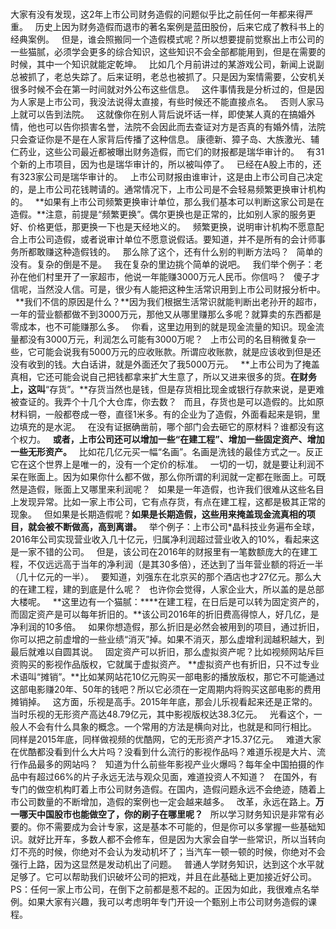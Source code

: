    
大家有没有发现，这2年上市公司财务造假的问题似乎比之前任何一年都来得严重。
 
历史上因为财务造假而退市的著名案例是蓝田股份，后来它成了教科书上的经典案例。
 
但是，谁会照搬同一个造假模式呢？所以想要提前觉察出上市公司的一些猫腻，必须学会更多的综合知识，这些知识不会全部都能用到，但是在需要的时候，其中一个知识就能定乾坤。
 
比如几个月前讲过的某游戏公司，新闻上说副总被抓了，老总失踪了。后来证明，老总也被抓了。只是因为案情需要，公安机关很多时候不会在第一时间就对外公布这些信息。
 
这件事情我是分析过的，但是因为人家是上市公司，我没法说得太直接，有些时候还不能直接点名。
 
否则人家马上就可以告到法院。
 
这就像你在别人背后说坏话一样，即使某人真的在搞婚外情，他也可以告你损害名誉，法院不会因此而去查证对方是否真的有婚外情，法院只会查证你是不是在人家背后传播了这种信息。
康德新、獐子岛、大族激光、辅仁药业，这些公司最近都被曝出财务造假，而它们的财报都是瑞华审计的。
 
有31个新的上市项目，因为也是瑞华审计的，所以被叫停了。
 
已经在A股上市的，还有323家公司是瑞华审计的。
 
上市公司财报由谁审计，这是由上市公司自己决定的，是上市公司花钱聘请的。通常情况下，上市公司是不会轻易频繁更换审计机构的。
 
**如果有上市公司频繁更换审计单位，那么我们基本可以判断这家公司是在造假。**注意，前提是“频繁更换”。偶尔更换也是正常的，比如别人家的服务更好、价格更低，那更换一下也是天经地义的。
 
频繁更换，说明审计机构不愿意配合上市公司造假，或者说审计单位不愿意说假话。要知道，并不是所有的会计师事务所都敢赚这种造假钱的。
 
那么除了这个，还有什么别的判断方法吗？
 
简单的没有。复杂的倒是不是。
 
我在复杂的里边挑个简单的说吧。
 
我们举个例子：老孙在他们村里开了一家超市，他说一年能赚3000万元人民币。你信吗？
 
傻子才信呢，当然没人信。可是，很少有人能把这种生活常识用到上市公司财报分析中。
 
**我们不信的原因是什么？**因为我们根据生活常识就能判断出老孙开的超市，一年的营业额都做不到3000万元，那他又从哪里赚那么多呢？就算卖的东西都是零成本，也不可能赚那么多。
 
你看，这里边用到的就是现金流量的知识。现金流量都没有3000万元，利润怎么可能有3000万呢？
 
上市公司的名目稍微复杂一些，它可能会说我有5000万元的应收账款。所谓应收账款，就是应该收到但是还没有收到的钱。大白话讲，就是外面还欠了我5000万元。
 
**上市公司为了掩盖真相，它还可能会说自己把钱都拿来扩大生意了，所以又进来很多的货。****在财务上，这叫****“存货”。**存货当然也是钱，但是存货相比现金或银行存款来说，是更难被查证的。我弄个十几个大仓库，你去数？
 
而且，存货也是可以造假的。比如原材料铜，一般都卷成一卷，直径1米多。有的企业为了造假，外面看起来是铜，里边填充的是水泥。
 
在没有证据确凿前，哪个部门会去砸它的原材料？谁都没有这个权力。
 
**或者，上市公司还可以增加一些“在建工程”、增加一些固定资产、增加一些无形资产。**
 
比如花几亿元买一幅“名画”。名画是洗钱的最佳方式之一。反正它在这个世界上是唯一的，没有一个定价的标准。
 
一切的一切，就是要让利润不呆在账面上。因为如果你什么都不做，那么你所谓的利润就一定都在账面上。可既然是造假，账面上又哪里来利润呢？
 
如果是一年造假，也许我们很难从这些名目上发现异常。比如一家上市公司，它有点存货，有点在建工程，这都是极其正常的现象。
 
但如果是长期造假呢？**如果是长期造假，这些用来掩盖现金流真相的项目，就会被不断做高，高到离谱。**
 
举个例子：上市公司\*晶科技业务遍布全球，2016年公司实现营业收入几十亿元，归属净利润超过营业收入的10%，看起来这是一家不错的公司。
 
但是，该公司在2016年的财报里有一笔数额庞大的在建工程，不仅远远高于当年的净利润（是其30多倍），还达到了当年营业额的将近一半（几十亿元的一半）。
 
要知道，刘强东在北京买的那个酒店也才27亿元。那么大的在建工程，建的到底是什么呢？
 
也许你会觉得，人家企业大，所以盖的是总部大楼呢。
 
**这里边有一个猫腻：****在建工程，在日后是可以转为固定资产的，而固定资产是可以每年折旧的。**该公司2016年的折旧费高得惊人，好几亿，是净利润的10多倍。
 
如果你想造假，那么折旧是必然会被用到的项目，通过折旧，你可以把之前虚增的一些业绩“消灭”掉。如果不消灭，那么虚增利润越积越大，到最后就难以自圆其说。
 
固定资产可以折旧，那么虚拟资产呢？比如视频网站斥巨资购买的影视作品版权，它就属于虚拟资产。
**虚拟资产也有折旧，只不过专业术语叫“摊销”。**比如某网站花10亿元购买一部电影的播放版权，那它不可能通过这部电影赚20年、50年的钱吧？所以它必须在一定周期内将购买这部电影的费用摊销掉。
 
这方面，乐视是高手。2015年年底，那会儿乐视看起来还是正常的。当时乐视的无形资产高达48.79亿元，其中影视版权达38.3亿元。
 
光看这个，一般人不会有什么具象的概念。一个常用的方法是横向对比，也就是和同行相比。
 
同样是2015年底，同样做视频的优酷网，它的无形资产才15.37亿元。
 
难道大家在优酷都没看到什么大片吗？没看到什么流行的影视作品吗？难道乐视是大片、流行作品最多的网站吗？
 
知道为什么前些年影视产业火爆吗？每年全中国拍摄的作品中有超过66%的片子永远无法与观众见面，难道投资人不知道？
 
在国外，有专门的做空机构盯着上市公司财务造假。在国内，造假问题永远不会绝迹，随着上市公司数量的不断增加，造假的案例也一定会越来越多。
 
改革，永远在路上。**万一哪天中国股市也能做空了，你的刷子在哪里呢？**
 
所以学习财务知识是非常有必要的。你不需要成为会计专家，这是基本不可能的，但是你可以多掌握一些基础知识。就好比开车，多数人都不会修车，但是因为大家会自学一些常识，所以当转向灯不亮的时候，你绝对不会认为发动机坏了；当汽车一顿一顿的时候，你绝对不会强行上路，因为这显然是发动机出了问题。
 
普通人学财务知识，达到这个水平就足够了。它可以帮助我们识破坏公司的把戏，并且在此基础上更加接近好公司。
 
PS：任何一家上市公司，在倒下之前都是惹不起的。正因为如此，我很难点名举例。如果大家有兴趣，我可以考虑明年专门开设一个甄别上市公司财务造假的课程。